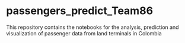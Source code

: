 # passengers_predict_Team86
This repository contains the notebooks for the analysis, prediction and visualization of passenger data from land terminals in Colombia
